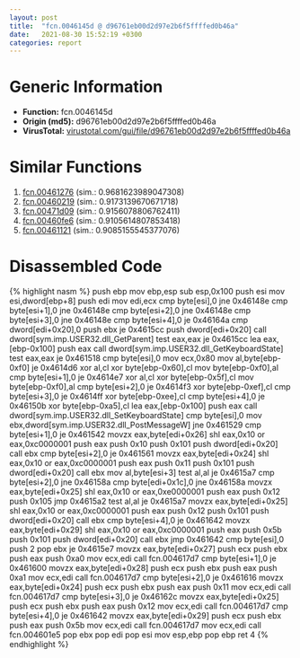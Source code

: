 ```yaml
---
layout: post
title:  "fcn.0046145d @ d96761eb00d2d97e2b6f5ffffed0b46a"
date:   2021-08-30 15:52:19 +0300
categories: report
---
```


# Generic Information
- **Function:** fcn.0046145d
- **Origin (md5):** d96761eb00d2d97e2b6f5ffffed0b46a
- **VirusTotal:** [virustotal.com/gui/file/d96761eb00d2d97e2b6f5ffffed0b46a][virustotal_ref]



# Similar Functions

1. [fcn.00461276][similar_1_ref] (sim.: 0.9681623989047308)
2. [fcn.00460219][similar_2_ref] (sim.: 0.9173139670671718)
3. [fcn.00471d09][similar_3_ref] (sim.: 0.9156078806762411)
4. [fcn.00460fe6][similar_4_ref] (sim.: 0.9105614807853418)
5. [fcn.00461121][similar_5_ref] (sim.: 0.9085155545377076)


# Disassembled Code

{% highlight nasm %}
push ebp
mov ebp,esp
sub esp,0x100
push esi
mov esi,dword[ebp+8]
push edi
mov edi,ecx
cmp byte[esi],0
jne 0x46148e
cmp byte[esi+1],0
jne 0x46148e
cmp byte[esi+2],0
jne 0x46148e
cmp byte[esi+3],0
jne 0x46148e
cmp byte[esi+4],0
je 0x46164a
cmp dword[edi+0x20],0
push ebx
je 0x4615cc
push dword[edi+0x20]
call dword[sym.imp.USER32.dll_GetParent]
test eax,eax
je 0x4615cc
lea eax,[ebp-0x100]
push eax
call dword[sym.imp.USER32.dll_GetKeyboardState]
test eax,eax
je 0x461518
cmp byte[esi],0
mov ecx,0x80
mov al,byte[ebp-0xf0]
je 0x4614d6
xor al,cl
xor byte[ebp-0x60],cl
mov byte[ebp-0xf0],al
cmp byte[esi+1],0
je 0x4614e7
xor al,cl
xor byte[ebp-0x5f],cl
mov byte[ebp-0xf0],al
cmp byte[esi+2],0
je 0x4614f3
xor byte[ebp-0xef],cl
cmp byte[esi+3],0
je 0x4614ff
xor byte[ebp-0xee],cl
cmp byte[esi+4],0
je 0x46150b
xor byte[ebp-0xa5],cl
lea eax,[ebp-0x100]
push eax
call dword[sym.imp.USER32.dll_SetKeyboardState]
cmp byte[esi],0
mov ebx,dword[sym.imp.USER32.dll_PostMessageW]
jne 0x461529
cmp byte[esi+1],0
je 0x461542
movzx eax,byte[edi+0x26]
shl eax,0x10
or eax,0xc0000001
push eax
push 0x10
push 0x101
push dword[edi+0x20]
call ebx
cmp byte[esi+2],0
je 0x461561
movzx eax,byte[edi+0x24]
shl eax,0x10
or eax,0xc0000001
push eax
push 0x11
push 0x101
push dword[edi+0x20]
call ebx
mov al,byte[esi+3]
test al,al
je 0x4615a7
cmp byte[esi+2],0
jne 0x46158a
cmp byte[edi+0x1c],0
jne 0x46158a
movzx eax,byte[edi+0x25]
shl eax,0x10
or eax,0xe0000001
push eax
push 0x12
push 0x105
jmp 0x4615a2
test al,al
je 0x4615a7
movzx eax,byte[edi+0x25]
shl eax,0x10
or eax,0xc0000001
push eax
push 0x12
push 0x101
push dword[edi+0x20]
call ebx
cmp byte[esi+4],0
je 0x461642
movzx eax,byte[edi+0x29]
shl eax,0x10
or eax,0xc0000001
push eax
push 0x5b
push 0x101
push dword[edi+0x20]
call ebx
jmp 0x461642
cmp byte[esi],0
push 2
pop ebx
je 0x4615e7
movzx eax,byte[edi+0x27]
push ecx
push ebx
push eax
push 0xa0
mov ecx,edi
call fcn.004617d7
cmp byte[esi+1],0
je 0x461600
movzx eax,byte[edi+0x28]
push ecx
push ebx
push eax
push 0xa1
mov ecx,edi
call fcn.004617d7
cmp byte[esi+2],0
je 0x461616
movzx eax,byte[edi+0x24]
push ecx
push ebx
push eax
push 0x11
mov ecx,edi
call fcn.004617d7
cmp byte[esi+3],0
je 0x46162c
movzx eax,byte[edi+0x25]
push ecx
push ebx
push eax
push 0x12
mov ecx,edi
call fcn.004617d7
cmp byte[esi+4],0
je 0x461642
movzx eax,byte[edi+0x29]
push ecx
push ebx
push eax
push 0x5b
mov ecx,edi
call fcn.004617d7
mov ecx,edi
call fcn.004601e5
pop ebx
pop edi
pop esi
mov esp,ebp
pop ebp
ret 4
{% endhighlight %}


[similar_1_ref]: /report/fcn.00461276@d96761eb00d2d97e2b6f5ffffed0b46a
[similar_2_ref]: /report/fcn.00460219@d96761eb00d2d97e2b6f5ffffed0b46a
[similar_3_ref]: /report/fcn.00471d09@d96761eb00d2d97e2b6f5ffffed0b46a
[similar_4_ref]: /report/fcn.00460fe6@d96761eb00d2d97e2b6f5ffffed0b46a
[similar_5_ref]: /report/fcn.00461121@d96761eb00d2d97e2b6f5ffffed0b46a
[virustotal_ref]: https://www.virustotal.com/gui/file/d96761eb00d2d97e2b6f5ffffed0b46a